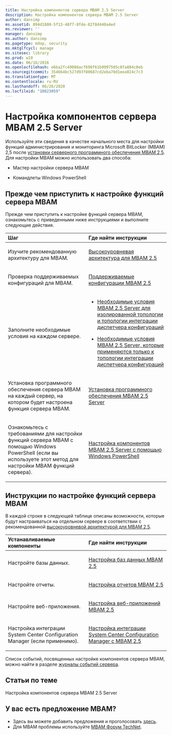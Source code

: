 ```yaml
---
title: Настройка компонентов сервера MBAM 2.5 Server
description: Настройка компонентов сервера MBAM 2.5 Server
author: dansimp
ms.assetid: 894d1080-5f13-48f7-8fde-82f8d440a4ed
ms.reviewer: ''
manager: dansimp
ms.author: dansimp
ms.pagetype: mdop, security
ms.mktglfcycl: manage
ms.sitesec: library
ms.prod: w10
ms.date: 06/16/2016
ms.openlocfilehash: e6ba2fc49086acf698f61b9997505c8fa884c0eb
ms.sourcegitcommit: 354664bc527d93f80687cd2eba70d1eea024c7c3
ms.translationtype: MT
ms.contentlocale: ru-RU
ms.lasthandoff: 06/26/2020
ms.locfileid: "10823059"
---
```

# Настройка компонентов сервера MBAM 2.5 Server


Используйте эти сведения в качестве начального места для настройки функций администрирования и мониторинга Microsoft BitLocker (MBAM) 2,5 после [установки серверного программного обеспечения MBAM 2,5](installing-the-mbam-25-server-software.md). Для настройки MBAM можно использовать два способа:

-   Мастер настройки сервера MBAM

-   Командлеты Windows PowerShell

## Прежде чем приступить к настройке функций сервера MBAM


Прежде чем приступить к настройке функций сервера MBAM, ознакомьтесь с приведенными ниже инструкциями и выполните следующие действия.

<table>
<colgroup>
<col width="50%" />
<col width="50%" />
</colgroup>
<thead>
<tr class="header">
<th align="left">Шаг</th>
<th align="left">Где найти инструкции</th>
</tr>
</thead>
<tbody>
<tr class="odd">
<td align="left"><p>Изучите рекомендованную архитектуру для MBAM.</p></td>
<td align="left"><p><a href="high-level-architecture-for-mbam-25.md" data-raw-source="[High-Level Architecture for MBAM 2.5](high-level-architecture-for-mbam-25.md)">Высокоуровневая архитектура для MBAM 2.5</a></p></td>
</tr>
<tr class="even">
<td align="left"><p>Проверка поддерживаемых конфигураций для MBAM.</p></td>
<td align="left"><p><a href="mbam-25-supported-configurations.md" data-raw-source="[MBAM 2.5 Supported Configurations](mbam-25-supported-configurations.md)">Поддерживаемые конфигурации MBAM 2.5</a></p></td>
</tr>
<tr class="odd">
<td align="left"><p>Заполните необходимые условия на каждом сервере.</p></td>
<td align="left"><ul>
<li><p><a href="mbam-25-server-prerequisites-for-stand-alone-and-configuration-manager-integration-topologies.md" data-raw-source="[MBAM 2.5 Server Prerequisites for Stand-alone and Configuration Manager Integration Topologies](mbam-25-server-prerequisites-for-stand-alone-and-configuration-manager-integration-topologies.md)">Необходимые условия MBAM 2.5 Server для изолированной топологии и топологии интеграции диспетчера конфигураций</a></p></li>
<li><p><a href="mbam-25-server-prerequisites-that-apply-only-to-the-configuration-manager-integration-topology.md" data-raw-source="[MBAM 2.5 Server Prerequisites that Apply Only to the Configuration Manager Integration Topology](mbam-25-server-prerequisites-that-apply-only-to-the-configuration-manager-integration-topology.md)">Необходимые условия MBAM 2.5 Server, которые применяются только к топологии интеграции диспетчера конфигураций</a></p></li>
</ul></td>
</tr>
<tr class="even">
<td align="left"><p>Установка программного обеспечения сервера MBAM на каждый сервер, на котором будет настроена функция сервера MBAM.</p></td>
<td align="left"><p><a href="installing-the-mbam-25-server-software.md" data-raw-source="[Installing the MBAM 2.5 Server Software](installing-the-mbam-25-server-software.md)">Установка программного обеспечения MBAM 2.5 Server</a></p></td>
</tr>
<tr class="odd">
<td align="left"><p>Ознакомьтесь с требованиями для настройки функций сервера MBAM с помощью Windows PowerShell (если вы используете этот метод для настройки MBAM функций сервера).</p></td>
<td align="left"><p><a href="configuring-mbam-25-server-features-by-using-windows-powershell.md" data-raw-source="[Configuring MBAM 2.5 Server Features by Using Windows PowerShell](configuring-mbam-25-server-features-by-using-windows-powershell.md)">Настройка компонентов MBAM 2.5 Server с помощью Windows PowerShell</a></p></td>
</tr>
</tbody>
</table>

 

## Инструкции по настройке функций сервера MBAM


В каждой строке в следующей таблице описаны возможности, которые будут настраиваться на отдельном сервере в соответствии с рекомендованной [высокоуровневой архитектурой для MBAM 2,5](high-level-architecture-for-mbam-25.md).

<table>
<colgroup>
<col width="50%" />
<col width="50%" />
</colgroup>
<thead>
<tr class="header">
<th align="left">Устанавливаемые компоненты</th>
<th align="left">Где найти инструкции</th>
</tr>
</thead>
<tbody>
<tr class="odd">
<td align="left"><p>Настройте базы данных.</p></td>
<td align="left"><p><a href="how-to-configure-the-mbam-25-databases.md" data-raw-source="[How to Configure the MBAM 2.5 Databases](how-to-configure-the-mbam-25-databases.md)">Настройка баз данных MBAM 2.5</a></p></td>
</tr>
<tr class="even">
<td align="left"><p>Настройте отчеты.</p></td>
<td align="left"><p><a href="how-to-configure-the-mbam-25-reports.md" data-raw-source="[How to Configure the MBAM 2.5 Reports](how-to-configure-the-mbam-25-reports.md)">Настройка отчетов MBAM 2.5</a></p></td>
</tr>
<tr class="odd">
<td align="left"><p>Настройте веб-приложения.</p></td>
<td align="left"><p><a href="how-to-configure-the-mbam-25-web-applications.md" data-raw-source="[How to Configure the MBAM 2.5 Web Applications](how-to-configure-the-mbam-25-web-applications.md)">Настройка веб-приложений MBAM 2.5</a></p></td>
</tr>
<tr class="even">
<td align="left"><p>Настройка интеграции System Center Configuration Manager (если применимо).</p></td>
<td align="left"><p><a href="how-to-configure-the-mbam-25-system-center-configuration-manager-integration.md" data-raw-source="[How to Configure the MBAM 2.5 System Center Configuration Manager Integration](how-to-configure-the-mbam-25-system-center-configuration-manager-integration.md)">Настройка интеграции System Center Configuration Manager с MBAM 2.5</a></p></td>
</tr>
</tbody>
</table>

 

Список событий, посвященных настройке компонентов сервера MBAM, можно найти в разделе [журналы событий сервера](server-event-logs.md).



## Статьи по теме


Настройка компонентов сервера MBAM 2.5 Server
 

 
## У вас есть предложение MBAM?
- Здесь вы можете добавить предложения и проголосовать [здесь](http://mbam.uservoice.com/forums/268571-microsoft-bitlocker-administration-and-monitoring). 
- Для MBAM проблемы используйте [MBAM Форум TechNet](https://social.technet.microsoft.com/Forums/home?forum=mdopmbam).




